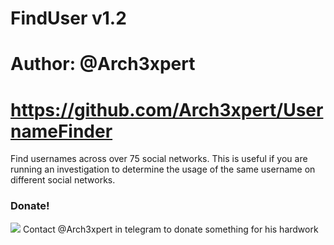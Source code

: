 # FindUser v1.2
# Author: @Arch3xpert
# https://github.com/Arch3xpert/UsernameFinder

Find usernames across over 75 social networks.
This is useful if you are running an investigation to determine the usage of the same username on different social networks.


### Donate! 
![](https://image.ibb.co/i4ES3U/bc.png)
Contact @Arch3xpert in telegram to donate something for his hardwork
